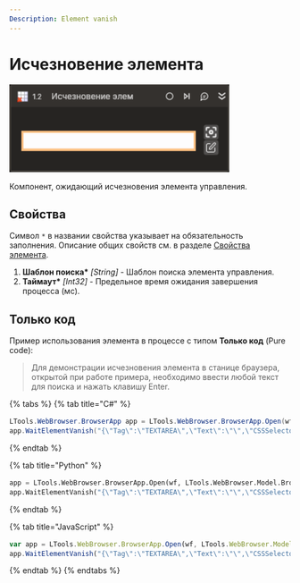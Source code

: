 ```yaml
---
Description: Element vanish
---
```


# Исчезновение элемента

![](../../../resources/activities/basic/browser/element-vanish-activity.png)

Компонент, ожидающий исчезновения элемента управления.

## Свойства
Символ `*` в названии свойства указывает на обязательность заполнения. 
Описание общих свойств см. в разделе [Свойства элемента](https://docs.primo-rpa.ru/primo-rpa/primo-studio/process/elements#svoistva-elementa).

1. **Шаблон поиска\*** *[String]* - Шаблон поиска элемента управления.
1. **Таймаут\*** *[Int32]* - Предельное время ожидания завершения процесса (мс).


## Только код  
Пример использования элемента в процессе с типом **Только код** (Pure code):
>Для демонстрации исчезновения элемента в станице браузера, открытой при работе примера, необходимо ввести любой текст для поиска и нажать клавишу Enter.

{% tabs %}
{% tab title="C#" %}
```csharp
LTools.WebBrowser.BrowserApp app = LTools.WebBrowser.BrowserApp.Open(wf, LTools.WebBrowser.Model.BrowserTypes.Yandex, "https://www.google.com/");
app.WaitElementVanish("{\"Tag\":\"TEXTAREA\",\"Text\":\"\",\"CSSSelector\":\"\",\"SearchFrames\":false,\"Attributes\":[{\"Key\":\"CLASS\",\"Value\":\"gLFyf\"}]}", 20000);
```
{% endtab %}

{% tab title="Python" %}
```python
app = LTools.WebBrowser.BrowserApp.Open(wf, LTools.WebBrowser.Model.BrowserTypes.Yandex, "https://www.google.com/")
app.WaitElementVanish("{\"Tag\":\"TEXTAREA\",\"Text\":\"\",\"CSSSelector\":\"\",\"SearchFrames\":false,\"Attributes\":[{\"Key\":\"CLASS\",\"Value\":\"gLFyf\"}]}", 20000)
```
{% endtab %}

{% tab title="JavaScript" %}
```javascript
var app = LTools.WebBrowser.BrowserApp.Open(wf, LTools.WebBrowser.Model.BrowserTypes.Yandex, "https://www.google.com/");
app.WaitElementVanish("{\"Tag\":\"TEXTAREA\",\"Text\":\"\",\"CSSSelector\":\"\",\"SearchFrames\":false,\"Attributes\":[{\"Key\":\"CLASS\",\"Value\":\"gLFyf\"}]}", 20000);
```
{% endtab %}
{% endtabs %}
  

